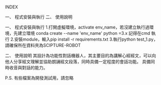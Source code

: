 INDEX

一、 程式安裝與執行
二、 使用說明

一、 程式安裝與執行
1.打開虛擬環境，activate env_name，若沒建立執行過環境，先建立環境 conda create --name 'env_name' python =3.x
記得在cmd 執行
2.安裝module，輸入pip install -r requirements.txt
3.執行python test_1.py，請確保所在資料夾為SCIPTURE-ROBOT

二、 使用說明
其設計為功能性對話機器人，其主要目的為講解心經經文，可以向他人分享經文理解並協助朗誦經文段落，同時具備一定程度的會話功能。
具備同時收音與對話的能力。

P.S. 有些檔案為開發測試用，請忽略





